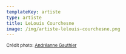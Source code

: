 ```yaml
---
templateKey: artiste
type: artiste
title: LeLouis Courchesne
image: /img/artiste-lelouis-courchesne.png
---
```

<small>Crédit photo: [Andréanne Gauthier](https://www.andreanneg.com/)</small>
